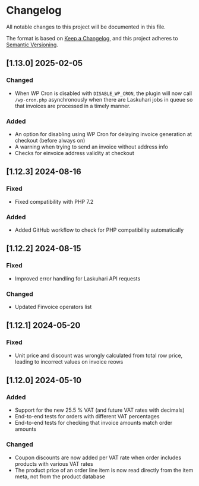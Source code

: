 # Changelog

All notable changes to this project will be documented in this file.

The format is based on [Keep a Changelog](https://keepachangelog.com/en/1.1.0/),
and this project adheres to [Semantic Versioning](https://semver.org/spec/v2.0.0.html).

## [1.13.0] 2025-02-05

### Changed

- When WP Cron is disabled with `DISABLE_WP_CRON`, the plugin will now call `/wp-cron.php` asynchronously when there are Laskuhari jobs in queue so that invoices are processed in a timely manner.

### Added

- An option for disabling using WP Cron for delaying invoice generation at checkout (before always on)
- A warning when trying to send an invoice without address info
- Checks for einvoice address validity at checkout

## [1.12.3] 2024-08-16

### Fixed

- Fixed compatibility with PHP 7.2

### Added

- Added GitHub workflow to check for PHP compatibility automatically

## [1.12.2] 2024-08-15

### Fixed

- Improved error handling for Laskuhari API requests

### Changed

- Updated Finvoice operators list

## [1.12.1] 2024-05-20

### Fixed

- Unit price and discount was wrongly calculated from total row price, leading to incorrect values on invoice reows

## [1.12.0] 2024-05-10

### Added

- Support for the new 25.5 % VAT (and future VAT rates with decimals)
- End-to-end tests for orders with different VAT percentages
- End-to-end tests for checking that invoice amounts match order amounts

### Changed

- Coupon discounts are now added per VAT rate when order includes products with various VAT rates
- The product price of an order line item is now read directly from the item meta, not from the product database
